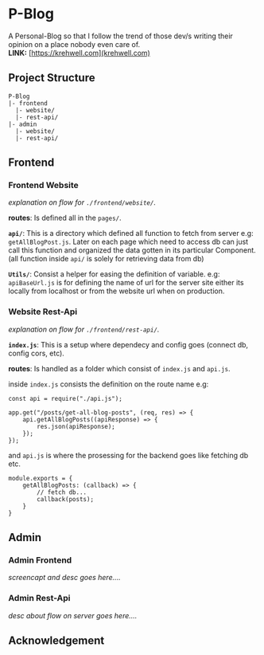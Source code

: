 # P-Blog
A Personal-Blog so that I follow the trend of those dev/s writing their opinion on a place nobody even care of.  
**LINK:** [https://krehwell.com](krehwell.com)

## Project Structure
```
P-Blog
|- frontend
  |- website/
  |- rest-api/
|- admin
  |- website/
  |- rest-api/
```

## Frontend

### Frontend Website
_explanation on flow for `./frontend/website/`._

**routes**: Is defined all in the `pages/`.

**`api/`**: This is a directory which defined all function to fetch from server e.g: `getAllBlogPost.js`. Later on each page which need to access db can just call this function and organized the data gotten in its particular Component. (all function inside `api/` is solely for retrieving data from db)

**`Utils/`**: Consist a helper for easing the definition of variable. e.g: `apiBaseUrl.js` is for defining the name of url for the server site either its locally from localhost or from the website url when on production. 

### Website Rest-Api
_explanation on flow for `./frontend/rest-api/`._

**`index.js`**: This is a setup where dependecy and config goes (connect db, config cors, etc).

**routes**: Is handled as a folder which consist of `index.js` and `api.js`.  

inside `index.js` consists the definition on the route name e.g: 
```
const api = require("./api.js");

app.get("/posts/get-all-blog-posts", (req, res) => {
    api.getAllBlogPosts((apiResponse) => {
        res.json(apiResponse);
    });
});
```

and `api.js` is where the prosessing for the backend goes like fetching db etc.

```
module.exports = {
    getAllBlogPosts: (callback) => {
        // fetch db...
        callback(posts);
    }
}
```
  
  
  
## Admin

### Admin Frontend
_screencapt and desc goes here...._

### Admin Rest-Api
_desc about flow on server goes here...._

## Acknowledgement



